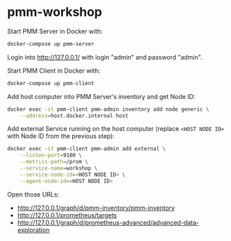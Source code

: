 # pmm-workshop

Start PMM Server in Docker with:
```bash
docker-compose up pmm-server
```

Login into http://127.0.0.1/ with login "admin" and password "admin".

Start PMM Client in Docker with:
```bash
docker-compose up pmm-client
```

Add host computer into PMM Server's inventory and get Node ID:
```bash
docker exec -it pmm-client pmm-admin inventory add node generic \
    --address=host.docker.internal host
```

Add external Service running on the host computer (replace `<HOST NODE ID>` with Node ID from the previous step):
```bash
docker exec -it pmm-client pmm-admin add external \
    --listen-port=9100 \
    --metrics-path=/prom \
    --service-name=workshop \
    --service-node-id=<HOST NODE ID> \
    --agent-node-id=<HOST NODE ID>
```

Open those URLs:
* http://127.0.0.1/graph/d/pmm-inventory/pmm-inventory
* http://127.0.0.1/prometheus/targets
* http://127.0.0.1/graph/d/prometheus-advanced/advanced-data-exploration
